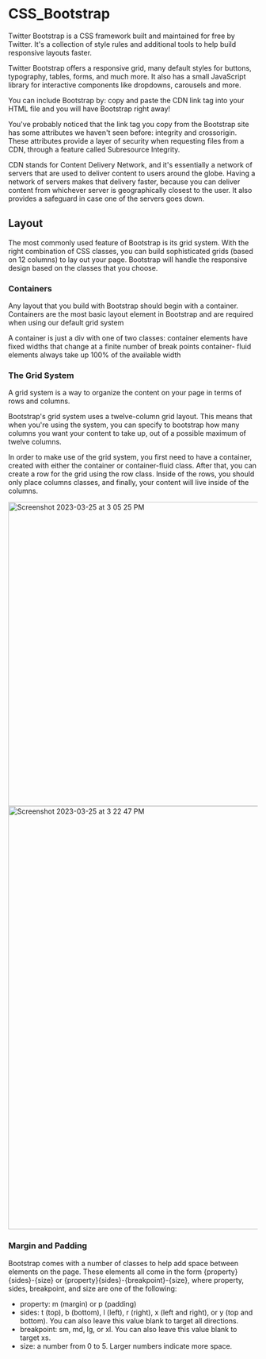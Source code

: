 # CSS_Bootstrap

Twitter Bootstrap is a CSS framework built and maintained for free by Twitter. It's a collection of style rules and additional tools to help build responsive layouts faster.

Twitter Bootstrap offers a responsive grid, many default styles for buttons, typography, tables, forms, and much more. It also has a small JavaScript library for interactive components like dropdowns, carousels and more.

You can include Bootstrap by:
copy and paste the CDN link tag into your HTML file and you will have Bootstrap right away!

You've probably noticed that the link tag you copy from the Bootstrap site has some attributes we haven't seen before: integrity and crossorigin. These attributes provide a layer of security when
requesting files from a CDN, through a feature called Subresource Integrity. 

CDN stands for Content Delivery Network, and it's essentially a network of servers that are used to deliver content to users around the globe. Having a network of servers makes that delivery faster, because you can deliver content from whichever server is geographically closest to the user. It also provides a safeguard in case one of the servers goes down.

## Layout

The most commonly used feature of Bootstrap is its grid system. With the right combination of CSS classes, you can build sophisticated grids (based on 12 columns) to lay out your page. Bootstrap will handle the responsive design based on the classes that you choose.

### Containers

Any layout that you build with Bootstrap should begin with a container. 
Containers are the most basic layout element in Bootstrap and are required when using our default grid system

A container is just a div with one of two classes: 
container elements have fixed widths that change at a finite number of break points
container- fluid elements always take up 100% of the available width

### The Grid System

A grid system is a way to organize the content on your page in terms of rows and columns.

Bootstrap's grid system uses a twelve-column grid layout. This means that when you're using the system, you can specify to bootstrap how many columns you want your content to take up, out of a possible maximum of twelve columns.

In order to make use of the grid system, you first need to have a container, created with either the container or container-fluid class. After that, you can create a row for the grid using the row class. Inside of the rows, you should only place columns classes, and finally, your content will live inside of the columns.



<img width="613" alt="Screenshot 2023-03-25 at 3 05 25 PM" src="https://user-images.githubusercontent.com/101606295/227736573-c2f9c679-03fe-45da-96ec-aff1a9a4a015.png">

<img width="853" alt="Screenshot 2023-03-25 at 3 22 47 PM" src="https://user-images.githubusercontent.com/101606295/227737348-a9bd214f-750e-4e66-8495-be5fe7771e64.png">

### Margin and Padding

Bootstrap comes with a number of classes to help add space between elements on the page. These elements all come in the form {property}{sides}-{size} or {property}{sides}-{breakpoint}-{size}, where property, sides, breakpoint, and size are one of the following:

- property: m (margin) or p (padding)
- sides: t (top), b (bottom), l (left), r (right), x (left and right), or y (top and bottom). You can also leave this value blank to target all directions.
- breakpoint: sm, md, lg, or xl. You can also leave this value blank to target xs.
- size: a number from 0 to 5. Larger numbers indicate more space.


